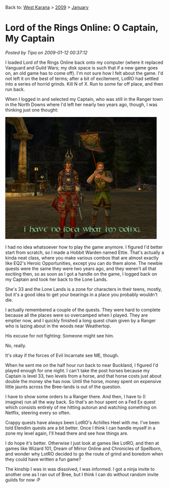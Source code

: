 Back to: [West Karana](/posts/westkarana.md) > [2009](/posts/2009/westkarana.md) > [January](./westkarana.md)
# Lord of the Rings Online: O Captain, My Captain

*Posted by Tipa on 2009-01-12 00:37:12*

I loaded Lord of the Rings Online back onto my computer (where it replaced Vanguard and Guild Wars; my disk space is such that if a new game goes on, an old game has to come off). I'm not sure how I felt about the game. I'd not left it on the best of terms; after a bit of excitement, LotRO had settled into a series of horrid grinds. Kill N of X. Run to some far off place, and then run back.

When I logged in and selected my Captain, who was still in the Ranger town in the North Downs where I'd left her nearly two years ago, though, I was thinking just one thought:

![](../../../uploads/2009/01/lotroclient-2009-01-11-18-51-28-35.jpg "lotroclient-2009-01-11-18-51-28-35")

I had no idea whatsoever how to play the game anymore. I figured I'd better start from scratch, so I made a Hobbit Warden named Ettie. That's actually a kinda neat class, where you make various combos that are almost exactly like EQ2's Heroic Opportunities, except you can do them alone. The newbie quests were the same they were two years ago, and they weren't all that exciting then, so as soon as I got a handle on the game, I logged back on my Captain and took her back to the Lone Lands.

She's 33 and the Lone Lands is a zone for characters in their teens, mostly, but it's a good idea to get your bearings in a place you probably wouldn't die.

I actually remembered a couple of the quests. They were hard to complete because all the places were so overcamped when I played. They are emptier now, and I quickly finished a long quest chain given by a Ranger who is lazing about in the woods near Weathertop.

His excuse for not fighting: Someone might see him.

No, really. 

It's okay if the forces of Evil Incarnate see ME, though.

When he sent me on the half hour run back to near Buckland, I figured I'd played enough for one night. I can't take the post horses because my Captain is level 33, two levels from a horse, and that horse costs just about double the money she has now. Until the horse, money spent on expensive little jaunts across the Bree-lands is out of the question.

I have to show some orders to a Ranger there. And then, I have to (I imagine) run all the way back. So that's an hour spent on a Fed Ex quest which consists entirely of me hitting autorun and watching something on Netflix, steering every so often.

Crappy quests have always been LotRO's Achilles Heel with me. I've been told Elendim quests are a bit better. Once I think I can handle myself in a zone my level again, I'll head there and see how things are.

I do hope it's better. Otherwise I just look at games like LotRO, and then at games like Wizard 101, Dream of Mirror Online and Chronicles of Spellborn, and wonder why LotRO decided to go the route of grind and boredom when they could have written a fun game?

The kinship I was in was dissolved, I was informed. I got a ninja invite to another one as I ran out of Bree, but I think I can do without random invite guilds for now :P

